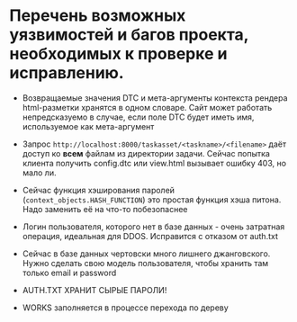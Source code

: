 # Перечень возможных уязвимостей и багов проекта, необходимых к проверке и исправлению.

- Возвращаемые значения DTC и мета-аргументы контекста рендера html-разметки хранятся в одном словаре. Сайт может работать непредсказуемо в случае, если поле DTC будет иметь имя, используемое как мета-аргумент

- Запрос `http://localhost:8000/taskasset/<taskname>/<filename>` даёт доступ ко __всем__ файлам из директории задачи. Сейчас попытка клиента получить config.dtc или view.html вызывает ошибку 403, но мало ли.

- Сейчас функция хэширования паролей (`context_objects.HASH_FUNCTION`) это простая функция хэша питона. Надо заменить её на что-то побезопаснее

- Логин пользователя, которого нет в базе данных - очень затратная операция, идеальная для DDOS. Исправится с отказом от auth.txt

- Сейчас в базе данных чертовски много лишнего джанговского. Нужно сделать свою модель пользователя, чтобы хранить там только email и password

- AUTH.TXT ХРАНИТ СЫРЫЕ ПАРОЛИ!

- WORKS заполняется в процессе перехода по дереву